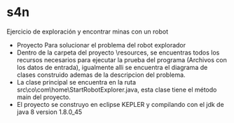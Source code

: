 # s4n
Ejercicio de exploración y encontrar minas con un robot


* Proyecto Para solucionar el problema del robot explorador
* Dentro de la carpeta del proyecto \resources, se encuentras todos los recursos necesarios para ejecutar la prueba del programa (Archivos con los datos de entrada), igualmente alli se encuentra el diagrama de clases construido ademas de la descripcion del problema.
* La clase principal se encuentra en la ruta src\co\com\home\StartRobotExplorer.java, esta clase tiene el método main del proyecto.
* El proyecto se construyo en eclipse KEPLER y compilando con el jdk de java 8 version 1.8.0_45
